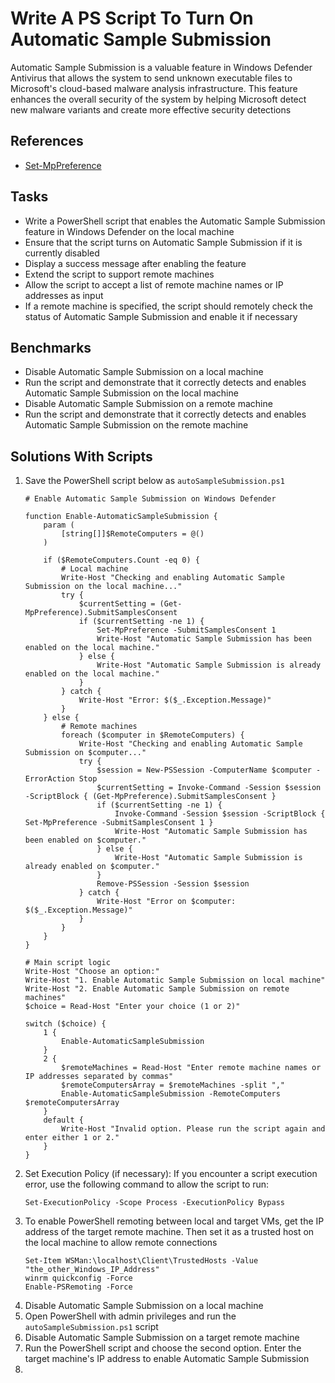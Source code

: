 # Write A PS Script To Turn On Automatic Sample Submission
Automatic Sample Submission is a valuable feature in Windows Defender Antivirus that allows the system to send unknown executable files to Microsoft's cloud-based malware analysis infrastructure. This feature enhances the overall security of the system by helping Microsoft detect new malware variants and create more effective security detections

## References
- [Set-MpPreference](https://learn.microsoft.com/en-us/powershell/module/defender/set-mppreference?view=windowsserver2022-ps&viewFallbackFrom=win10-ps)


## Tasks
- Write a PowerShell script that enables the Automatic Sample Submission feature in Windows Defender on the local machine
- Ensure that the script turns on Automatic Sample Submission if it is currently disabled
- Display a success message after enabling the feature
- Extend the script to support remote machines
- Allow the script to accept a list of remote machine names or IP addresses as input
- If a remote machine is specified, the script should remotely check the status of Automatic Sample Submission and enable it if necessary


## Benchmarks
- Disable Automatic Sample Submission on a local machine
- Run the script and demonstrate that it correctly detects and enables Automatic Sample Submission on the local machine
- Disable Automatic Sample Submission on a remote machine
- Run the script and demonstrate that it correctly detects and enables Automatic Sample Submission on the remote machine


## Solutions With Scripts
1. Save the PowerShell script below as `autoSampleSubmission.ps1`
    ```
    # Enable Automatic Sample Submission on Windows Defender

    function Enable-AutomaticSampleSubmission {
        param (
            [string[]]$RemoteComputers = @()
        )
    
        if ($RemoteComputers.Count -eq 0) {
            # Local machine
            Write-Host "Checking and enabling Automatic Sample Submission on the local machine..."
            try {
                $currentSetting = (Get-MpPreference).SubmitSamplesConsent
                if ($currentSetting -ne 1) {
                    Set-MpPreference -SubmitSamplesConsent 1
                    Write-Host "Automatic Sample Submission has been enabled on the local machine."
                } else {
                    Write-Host "Automatic Sample Submission is already enabled on the local machine."
                }
            } catch {
                Write-Host "Error: $($_.Exception.Message)"
            }
        } else {
            # Remote machines
            foreach ($computer in $RemoteComputers) {
                Write-Host "Checking and enabling Automatic Sample Submission on $computer..."
                try {
                    $session = New-PSSession -ComputerName $computer -ErrorAction Stop
                    $currentSetting = Invoke-Command -Session $session -ScriptBlock { (Get-MpPreference).SubmitSamplesConsent }
                    if ($currentSetting -ne 1) {
                        Invoke-Command -Session $session -ScriptBlock { Set-MpPreference -SubmitSamplesConsent 1 }
                        Write-Host "Automatic Sample Submission has been enabled on $computer."
                    } else {
                        Write-Host "Automatic Sample Submission is already enabled on $computer."
                    }
                    Remove-PSSession -Session $session
                } catch {
                    Write-Host "Error on $computer: $($_.Exception.Message)"
                }
            }
        }
    }
    
    # Main script logic
    Write-Host "Choose an option:"
    Write-Host "1. Enable Automatic Sample Submission on local machine"
    Write-Host "2. Enable Automatic Sample Submission on remote machines"
    $choice = Read-Host "Enter your choice (1 or 2)"
    
    switch ($choice) {
        1 {
            Enable-AutomaticSampleSubmission
        }
        2 {
            $remoteMachines = Read-Host "Enter remote machine names or IP addresses separated by commas"
            $remoteComputersArray = $remoteMachines -split ","
            Enable-AutomaticSampleSubmission -RemoteComputers $remoteComputersArray
        }
        default {
            Write-Host "Invalid option. Please run the script again and enter either 1 or 2."
        }
    }
    ```
2. Set Execution Policy (if necessary): If you encounter a script execution error, use the following command to allow the script to run:
   ```
   Set-ExecutionPolicy -Scope Process -ExecutionPolicy Bypass
   ```
3. To enable PowerShell remoting between local and target VMs, get the IP address of the target remote machine. Then set it as a trusted host on the local machine to allow remote connections
   ```
   Set-Item WSMan:\localhost\Client\TrustedHosts -Value "the_other_Windows_IP_Address"
   winrm quickconfig -Force
   Enable-PSRemoting -Force
   ```
4. Disable Automatic Sample Submission on a local machine
5. Open PowerShell with admin privileges and run the `autoSampleSubmission.ps1` script
6. Disable Automatic Sample Submission on a target remote machine
7. Run the PowerShell script and choose the second option. Enter the target machine's IP address to enable Automatic Sample Submission
8. 
   
